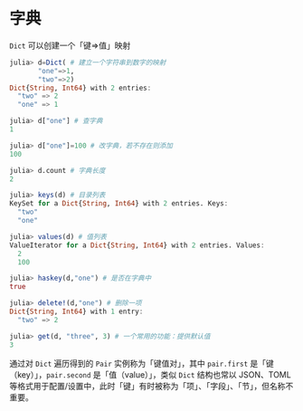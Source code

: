 # 字典
`Dict` 可以创建一个「键⇒值」映射
```jl
julia> d=Dict( # 建立一个字符串到数字的映射
       "one"=>1,
       "two"=>2)
Dict{String, Int64} with 2 entries:
  "two" => 2
  "one" => 1

julia> d["one"] # 查字典
1

julia> d["one"]=100 # 改字典，若不存在则添加
100

julia> d.count # 字典长度
2

julia> keys(d) # 目录列表
KeySet for a Dict{String, Int64} with 2 entries. Keys:
  "two"
  "one"

julia> values(d) # 值列表
ValueIterator for a Dict{String, Int64} with 2 entries. Values:
  2
  100

julia> haskey(d,"one") # 是否在字典中
true

julia> delete!(d,"one") # 删除一项
Dict{String, Int64} with 1 entry:
  "two" => 2

julia> get(d, "three", 3) # 一个常用的功能：提供默认值
3
```

通过对 `Dict` 遍历得到的 `Pair` 实例称为「键值对」，其中 `pair.first` 是「键（key）」，`pair.second` 是「值（value）」，类似 `Dict` 结构也常以 JSON、TOML 等格式用于配置/设置中，此时「键」有时被称为「项」、「字段」、「节」，但名称不重要。
